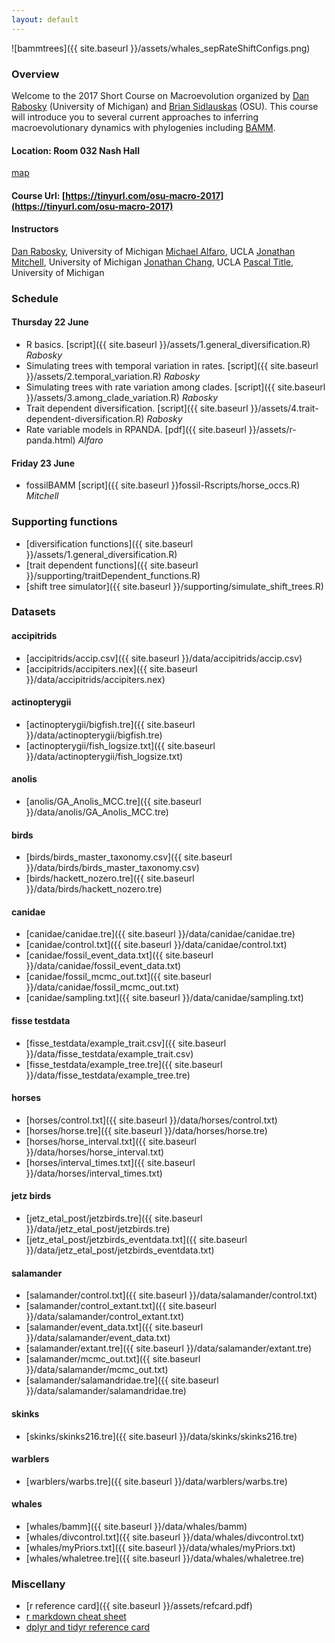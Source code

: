 ```yaml
---
layout: default
---
```



![bammtrees]({{ site.baseurl }}/assets/whales_sepRateShiftConfigs.png) 

### Overview
Welcome to the 2017 Short Course on Macroevolution organized by [Dan Rabosky](http://www-personal.umich.edu/~drabosky/Home.html) (University of Michigan) and [Brian Sidlauskas](http://people.oregonstate.edu/~sidlausb/) (OSU).  This course will introduce you to several current approaches to inferring macroevolutionary dynamics with phylogenies including [BAMM](http://bamm-project.org/).

#### Location: Room 032 Nash Hall 
[map](http://oregonstate.edu/campusmap/locations/info/821)

#### Course Url: [https://tinyurl.com/osu-macro-2017](https://tinyurl.com/osu-macro-2017)

#### Instructors
[Dan Rabosky](http://www-personal.umich.edu/~drabosky/Home.html), University of Michigan
[Michael Alfaro](http://pandorasboxfish.squarespace.com/), UCLA
[Jonathan Mitchell](https://lsa.umich.edu/eeb/people/postdoctoral-fellows/jonsmitc.html), University of Michigan
[Jonathan Chang](https://jonathanchang.org/), UCLA
[Pascal Title](http://pascaltitle.weebly.com/), University of Michigan

### Schedule

#### Thursday 22 June

- R basics. [script]({{ site.baseurl }}/assets/1.general_diversification.R)   *Rabosky*
- Simulating trees with temporal variation in rates. [script]({{ site.baseurl }}/assets/2.temporal_variation.R)  *Rabosky*
- Simulating trees with rate variation among clades. [script]({{ site.baseurl }}/assets/3.among_clade_variation.R)  *Rabosky*
- Trait dependent diversification. [script]({{ site.baseurl }}/assets/4.trait-dependent-diversification.R)  *Rabosky*
- Rate variable models in RPANDA. [pdf]({{ site.baseurl }}/assets/r-panda.html)  *Alfaro*





#### Friday 23 June 

- fossilBAMM [script]({{ site.baseurl }}fossil-Rscripts/horse_occs.R) *Mitchell*

### Supporting functions

- [diversification functions]({{ site.baseurl }}/assets/1.general_diversification.R)
- [trait dependent functions]({{ site.baseurl }}/supporting/traitDependent_functions.R)
- [shift tree simulator]({{ site.baseurl }}/supporting/simulate_shift_trees.R)

### Datasets 

#### accipitrids

* [accipitrids/accip.csv]({{ site.baseurl }}/data/accipitrids/accip.csv)
* [accipitrids/accipiters.nex]({{ site.baseurl }}/data/accipitrids/accipiters.nex)

#### actinopterygii

* [actinopterygii/bigfish.tre]({{ site.baseurl }}/data/actinopterygii/bigfish.tre)
* [actinopterygii/fish_logsize.txt]({{ site.baseurl }}/data/actinopterygii/fish_logsize.txt)

#### anolis

* [anolis/GA_Anolis_MCC.tre]({{ site.baseurl }}/data/anolis/GA_Anolis_MCC.tre)

#### birds

* [birds/birds_master_taxonomy.csv]({{ site.baseurl }}/data/birds/birds_master_taxonomy.csv)
* [birds/hackett_nozero.tre]({{ site.baseurl }}/data/birds/hackett_nozero.tre)

#### canidae

* [canidae/canidae.tre]({{ site.baseurl }}/data/canidae/canidae.tre)
* [canidae/control.txt]({{ site.baseurl }}/data/canidae/control.txt)
* [canidae/fossil_event_data.txt]({{ site.baseurl }}/data/canidae/fossil_event_data.txt)
* [canidae/fossil_mcmc_out.txt]({{ site.baseurl }}/data/canidae/fossil_mcmc_out.txt)
* [canidae/sampling.txt]({{ site.baseurl }}/data/canidae/sampling.txt)

#### fisse testdata

* [fisse_testdata/example_trait.csv]({{ site.baseurl }}/data/fisse_testdata/example_trait.csv)
* [fisse_testdata/example_tree.tre]({{ site.baseurl }}/data/fisse_testdata/example_tree.tre)

#### horses

* [horses/control.txt]({{ site.baseurl }}/data/horses/control.txt)
* [horses/horse.tre]({{ site.baseurl }}/data/horses/horse.tre)
* [horses/horse_interval.txt]({{ site.baseurl }}/data/horses/horse_interval.txt)
* [horses/interval_times.txt]({{ site.baseurl }}/data/horses/interval_times.txt)

#### jetz birds

* [jetz_etal_post/jetzbirds.tre]({{ site.baseurl }}/data/jetz_etal_post/jetzbirds.tre)
* [jetz_etal_post/jetzbirds_eventdata.txt]({{ site.baseurl }}/data/jetz_etal_post/jetzbirds_eventdata.txt)

#### salamander

* [salamander/control.txt]({{ site.baseurl }}/data/salamander/control.txt)
* [salamander/control_extant.txt]({{ site.baseurl }}/data/salamander/control_extant.txt)
* [salamander/event_data.txt]({{ site.baseurl }}/data/salamander/event_data.txt)
* [salamander/extant.tre]({{ site.baseurl }}/data/salamander/extant.tre)
* [salamander/mcmc_out.txt]({{ site.baseurl }}/data/salamander/mcmc_out.txt)
* [salamander/salamandridae.tre]({{ site.baseurl }}/data/salamander/salamandridae.tre)


#### skinks

* [skinks/skinks216.tre]({{ site.baseurl }}/data/skinks/skinks216.tre)

#### warblers

* [warblers/warbs.tre]({{ site.baseurl }}/data/warblers/warbs.tre)

#### whales

*  [whales/bamm]({{ site.baseurl }}/data/whales/bamm)
*  [whales/divcontrol.txt]({{ site.baseurl }}/data/whales/divcontrol.txt)
*  [whales/myPriors.txt]({{ site.baseurl }}/data/whales/myPriors.txt)
*  [whales/whaletree.tre]({{ site.baseurl }}/data/whales/whaletree.tre)


### Miscellany

- [r reference card]({{ site.baseurl }}/assets/refcard.pdf)
- [r markdown cheat sheet](https://www.rstudio.com/wp-content/uploads/2015/02/rmarkdown-cheatsheet.pdf)
- [dplyr and tidyr reference card](https://www.rstudio.com/wp-content/uploads/2015/02/data-wrangling-cheatsheet.pdf)





